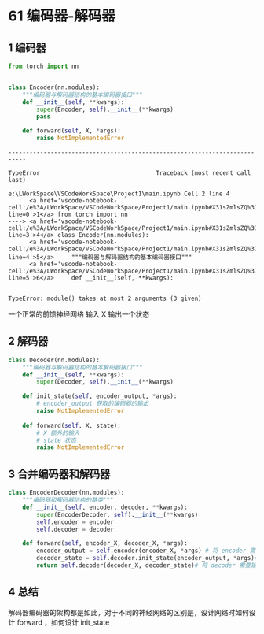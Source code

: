 # 61 编码器-解码器

## 1 编码器


```python
from torch import nn


class Encoder(nn.modules):
    """编码器与解码器结构的基本编码器接口"""
    def __init__(self, **kwargs):
        super(Encoder, self).__init__(**kwargs)
        pass

    def forward(self, X, *args):
        raise NotImplementedError
```


    ---------------------------------------------------------------------------

    TypeError                                 Traceback (most recent call last)

    e:\LWorkSpace\VSCodeWorkSpace\Project1\main.ipynb Cell 2 line 4
          <a href='vscode-notebook-cell:/e%3A/LWorkSpace/VSCodeWorkSpace/Project1/main.ipynb#X31sZmlsZQ%3D%3D?line=0'>1</a> from torch import nn
    ----> <a href='vscode-notebook-cell:/e%3A/LWorkSpace/VSCodeWorkSpace/Project1/main.ipynb#X31sZmlsZQ%3D%3D?line=3'>4</a> class Encoder(nn.modules):
          <a href='vscode-notebook-cell:/e%3A/LWorkSpace/VSCodeWorkSpace/Project1/main.ipynb#X31sZmlsZQ%3D%3D?line=4'>5</a>     """编码器与解码器结构的基本编码器接口"""
          <a href='vscode-notebook-cell:/e%3A/LWorkSpace/VSCodeWorkSpace/Project1/main.ipynb#X31sZmlsZQ%3D%3D?line=5'>6</a>     def __init__(self, **kwargs):
    

    TypeError: module() takes at most 2 arguments (3 given)


一个正常的前馈神经网络
输入 X 输出一个状态

## 2 解码器


```python
class Decoder(nn.modules):
    """编码器与解码器结构的基本解码器接口"""
    def __init__(self, **kwargs):
        super(Decoder, self).__init__(**kwargs)

    def init_state(self, encoder_output, *args):
        # encoder_output 获取的编码器的输出
        raise NotImplementedError
    
    def forward(self, X, state):
        # X 额外的输入
        # state 状态
        raise NotImplementedError

```

## 3 合并编码器和解码器


```python
class EncoderDecoder(nn.modules):
    """编码器和解码器结构的基类"""
    def __init__(self, encoder, decoder, **kwargs):
        super(EncoderDecoder, self).__init__(**kwargs)
        self.encoder = encoder
        self.decoder = decoder

    def forward(self, encoder_X, decoder_X, *args):
        encoder_output = self.encoder(encoder_X, *args) # 将 encoder 需要输入的 X 和参数传递给 encoder 中的 forward 函数，得到输出的状态
        decoder_state = self.decoder.init_state(encoder_output, *args)# 将encoder计算出的状态和参数传递给 decoder 中的 init_forward 函数，得到初始状态
        return self.decoder(decoder_X, decoder_state)# 将 decoder 需要输入的 X 和计算出的初始状态传递给 decoder中的 forward 函数，得到最终的输出

```

## 4 总结

解码器编码器的架构都是如此，对于不同的神经网络的区别是，设计网络时如何设计 forward ，如何设计 init_state
